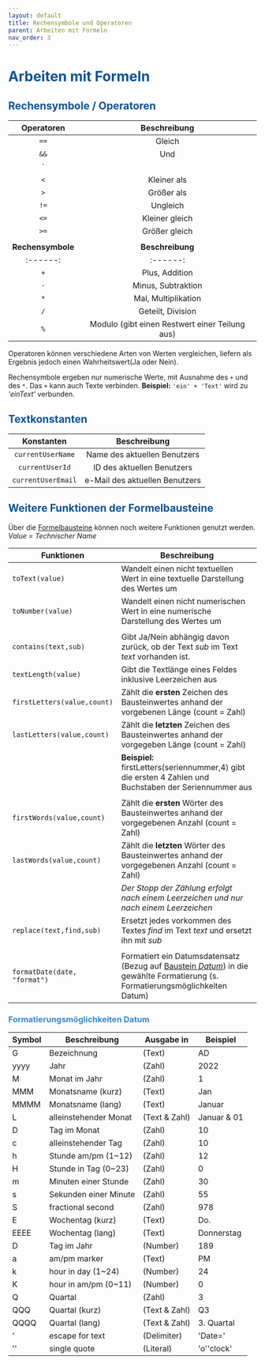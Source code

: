 ```yaml
---
layout: default
title: Rechensymbole und Operatoren
parent: Arbeiten mit Formeln
nav_order: 3
---
```


# <span style="color:#0b5394">**Arbeiten mit Formeln**</span>
## <span style="color:#0b5394">Rechensymbole / Operatoren</span>


| Operatoren                            | Beschreibung
|:------:                               |:------:
| `==`                                  |Gleich
| `&&`                                  |Und
| `||`                                  |Oder
| `<`                                   |Kleiner als
| `>`                                   |Größer als
| `!=`                                  |Ungleich
| `<=`                                  |Kleiner gleich
| `>=`                                  |Größer gleich
| 	                                    |
| **Rechensymbole**                     | **Beschreibung**
|:------:                               |:------:
| `+`                                   |Plus, Addition
| `-`                                   |Minus, Subtraktion
| `*`                                   |Mal, Multiplikation
| `/`                                   |Geteilt, Division
| `%`                                   |Modulo (gibt einen Restwert einer Teilung aus)

Operatoren können verschiedene Arten von Werten vergleichen, liefern als Ergebnis jedoch einen Wahrheitswert(Ja oder Nein).

Rechensymbole ergeben nur numerische Werte, mit Ausnahme des `+` und des `*`. Das `+` kann auch Texte verbinden. 
**Beispiel:** `'ein' + 'Text'` wird zu *'einText'* verbunden.

## <span style="color:#0b5394">Textkonstanten</span>

| Konstanten                            | Beschreibung
|:------:                               |:------:
| `currentUserName`                     | Name des aktuellen Benutzers
| `currentUserId`                       | ID des aktuellen Benutzers
| `currentUserEmail`                    | e-Mail des aktuellen Benutzers 

## <span style="color:#0b5394">Weitere Funktionen der Formelbausteine</span>

Über die
[Formelbausteine](/docs/formulary/formulary.html#formelbausteine)
können noch weitere Funktionen genutzt werden.  
*Value = Technischer Name*  

| Funktionen                                | Beschreibung
| ------                                    | ------
| `toText(value)`                           | Wandelt einen nicht textuellen Wert in eine textuelle Darstellung des Wertes um
| `toNumber(value)`                         | Wandelt einen nicht numerischen Wert in eine numerische Darstellung des Wertes um 
|                                           |
| `contains(text,sub)`                      | Gibt Ja/Nein abhängig davon zurück, ob der Text *sub* im Text *text* vorhanden ist.
| `textLength(value)`                       | Gibt die Textlänge eines Feldes inklusive Leerzeichen aus
| `firstLetters(value,count)`               | Zählt die **ersten** Zeichen des Bausteinwertes anhand der vorgebenen Länge (count = Zahl)
| `lastLetters(value,count)`                | Zählt die **letzten** Zeichen des Bausteinwertes anhand der vorgegeben Länge (count = Zahl)
|                                           | **Beispiel:** firstLetters(seriennummer,4) gibt die ersten 4 Zahlen und Buchstaben der Seriennummer aus
|                                           |
| `firstWords(value,count)`                 | Zählt die **ersten** Wörter des Bausteinwertes anhand der vorgegebenen Anzahl (count = Zahl)
| `lastWords(value,count)`                  | Zählt die **letzten** Wörter des Bausteinwertes anhand der vorgegebenen Anzahl (count = Zahl)
|                                           | *Der Stopp der Zählung erfolgt nach einem Leerzeichen und nur nach einem Leerzeichen*
| `replace(text,find,sub)`                  | Ersetzt jedes vorkommen des Textes *find* im Text *text* und ersetzt ihn mit *sub*
|                                           |
| `formatDate(date, "format")`              | Formatiert ein Datumsdatensatz (Bezug auf [Baustein *Datum*](/docs/record-spec-settings/grand-childs-form/date.html)) in die gewählte Formatierung (s. Formatierungsmöglichkeiten Datum)

### <span style="color:#3d85c6">Formatierungsmöglichkeiten Datum</span>

|Symbol   |Beschreibung           |Ausgabe in         |Beispiel|
|------   |-------                |------------       |-------|
|G        |Bezeichnung            |(Text)             |AD|
|yyyy     |Jahr                   |(Zahl)             |2022|
|M        |Monat im Jahr          |(Zahl)             |1|
|MMM      |Monatsname (kurz)      |(Text)             |Jan|
|MMMM     |Monatsname (lang)      |(Text)             |Januar|
|L        |alleinstehender Monat  |(Text & Zahl)      |Januar & 01|
|D        |Tag im Monat           |(Zahl)             |10|
|c        |alleinstehender Tag    |(Zahl)             |10|
|h        |Stunde am/pm (1~12)    |(Zahl)             |12|
|H        |Stunde in Tag (0~23)   |(Zahl)             |0|
|m        |Minuten einer Stunde   |(Zahl)             |30|
|s        |Sekunden einer Minute  |(Zahl)             |55|
|S        |fractional second      |(Zahl)             |978|
|E        |Wochentag (kurz)       |(Text)             |Do.|
|EEEE     |Wochentag (lang)       |(Text)             |Donnerstag|
|D        |Tag im Jahr            |(Number)           |189|
|a        |am/pm marker           |(Text)             |PM|
|k        |hour in day (1~24)     |(Number)           |24|
|K        |hour in am/pm (0~11)   |(Number)           |0|
|Q        |Quartal                |(Zahl)             |3|
|QQQ      |Quartal (kurz)         |(Text & Zahl)      |Q3|
|QQQQ     |Quartal (lang)         |(Text & Zahl)      |3. Quartal|
|'        |escape for text        |(Delimiter)        |'Date='|
|''       |single quote           |(Literal)          |'o''clock'|